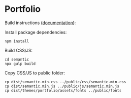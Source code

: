 # Portfolio

Build instructions ([documentation](https://fomantic-ui.com/introduction/getting-started.html)):

Install package dependencies:
```
npm install
```

Build CSS/JS:
```
cd semantic
npx gulp build
```

Copy CSS/JS to public folder:
```
cp dist/semantic.min.css ../public/css/semantic.min.css
cp dist/semantic.min.js ../public/js/semantic.min.js
cp dist/themes/portfolio/assets/fonts ../public/fonts
```